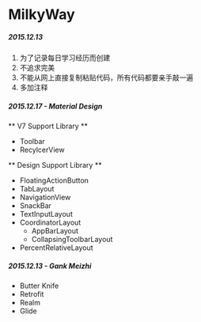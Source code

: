 # MilkyWay
##### 2015.12.13

1. 为了记录每日学习经历而创建
2. 不追求完美
3. 不能从网上直接复制粘贴代码，所有代码都要亲手敲一遍
4. 多加注释

##### 2015.12.17 - Material Design
** V7 Support Library **

* Toolbar
* RecylcerView

** Design Support Library **

* FloatingActionButton
* TabLayout
* NavigationView
* SnackBar
* TextInputLayout
* CoordinatorLayout
	* AppBarLayout
	* CollapsingToolbarLayout
* PercentRelativeLayout

##### 2015.12.13 - Gank Meizhi

* Butter Knife
* Retrofit
* Realm
* Glide


